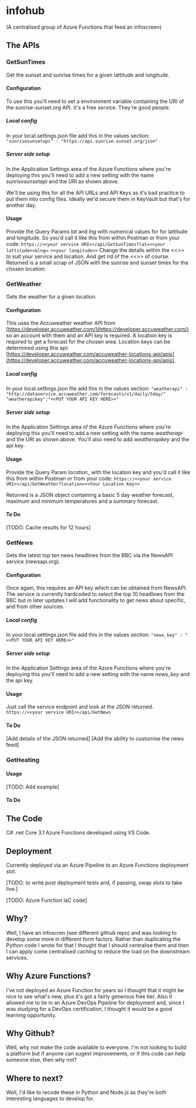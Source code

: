 # infohub

(A centralised group of Azure Functions that feed an infoscreen)

## The APIs

### GetSunTimes

Get the sunset and sunrise times for a given lattitude and longitude.

#### Configuration

To use this you'll need to set a environment variable containing the URI of the sunrise-sunset.org API. It's a free service. They're good people.

##### Local config

In your local.settings.json file add this in the values section:
```"sunrisesunsetapi" : "https://api.sunrise-sunset.org/json"```

##### Server side setup

In the Application Settings area of the Azure Functions where you're deploying this you'll need to add a new setting with the name _sunrisesunsetapi_ and the URI as shown above.

We'll be using this for all the API URLs and API Keys as it's bad practice to put them into config files.
Ideally we'd secure them in KeyVault but that's for another day.

#### Usage

Provide the Query Params _lat_ and _lng_ with numerical values for for lattitude and longitude. So you'd call it like this from within Postman or from your code:
```https://<<your service URI>>/api/GetSunTimes?lat=<<your lattitude>>&lng=-<<your longitude>>```
Change the details within the <<>> to suit your service and location. And get rid of the <<>> of course.
Returned is a small scrap of JSON with the sunrise and sunset times for the chosen location.

### GetWeather

Gets the weather for a given location.

#### Configuration

This uses the Accuweather weather API from [https://developer.accuweather.com/](https://developer.accuweather.com/) so an account with them and an API key is required. A location key is required to get a forecast for the chosen area. Location keys can be determined using this api: [https://developer.accuweather.com/accuweather-locations-api/apis](https://developer.accuweather.com/accuweather-locations-api/apis).

##### Local config

In your local.settings.json file add this in the values section:
```"weatherapi" : "http://dataservice.accuweather.com/forecasts/v1/daily/5day/"```
```"weatherapikey":"<<PUT YOUR API KEY HERE>>"```

##### Server side setup

In the Application Settings area of the Azure Functions where you're deploying this you'll need to add a new setting with the name _weatherapi_ and the URI as shown above. You'll also need to add _weatherapikey_ and the api key.

#### Usage

Provide the Query Param _location__ with the location key and you'd call it like this from within Postman or from your code:
```https://<<your service URI>>/api/GetWeather?location=<<Your Location Key>>```

Returned is a JSON object containing a basic 5 day weather forecast, maximum and minimum temperatures and a summary forecast.

#### To Do
[TODO: Cache results for 12 hours]

### GetNews

Gets the latest top ten news headlines from the BBC via the NewsAPI service (newsapi.org).

#### Configuration
Once again, this requires an API key which can be obtained from NewsAPI. The service is currently hardcoded to select the top 10 headlines from the BBC but in later updates I will add functionality to get news about specific, and from other sources.

##### Local config

In your local.settings.json file add this in the values section:
```"news_key" : "<<PUT YOUR API KEY HERE>>"```

##### Server side setup

In the Application Settings area of the Azure Functions where you're deploying this you'll need to add a new setting with the name _news_key_ and the api key.

#### Usage

Just call the service endpoint and look at the JSON returned.
```https://<<your service URI>>/api/GetNews```

#### To Do
[Add details of the JSON returned]
[Add the ability to customise the news feed]

### GetHeating

#### Usage

[TODO: Add example]

#### To Do

## The Code

C# .net Core 3.1 Azure Functions developed using VS Code.

## Deployment

Currently deployed via an Azure Pipeline to an Azure Functions deployment slot.

[TODO: to write post deployment tests and, if passing, swap slots to take live.]

[TODO: Azure Function IaC code]

## Why?

Well, I have an infoscren (see different github repo) and was looking to develop some more in different form factors. Rather than duplicating the Python code I wrote for that I thought that I should centralise them and then I can apply come centralised caching to reduce the load on the downstream services.

## Why Azure Functions?

I've not deployed an Azure Function for years so I thought that it might be nice to see what's new, plus it's got a fairly generous free tier. Also it allowed me to tie in an Azure DevOps Pipeline for deployment and, since I was studying for a DevOps certification, I thought it would be a good learning opportunity.

## Why Github?

Well, why not make the code available to everyone. I'm not looking to build a platform but if anyone can sugest improvements, or if this code can help someone else, then why not?

## Where to next?

Well, I'd like to recode these in Python and Node.js as they're both interesting languages to develop for.
